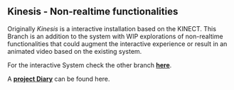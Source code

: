 ## Kinesis - Non-realtime functionalities

Originally *Kinesis* is a interactive installation based on the KINECT.
This Branch is an addition to the system with WIP explorations of non-realtime functionalities that could augment the interactive experience or result in an animated video based on the existing system.

For the interactive System check the other branch [**here**](https://github.com/TimSBB/Kinesis).

A [**project Diary**](https://github.com/timrumpf/Kinesis/blob/video/documentation/project_diary.md) can be found here.
